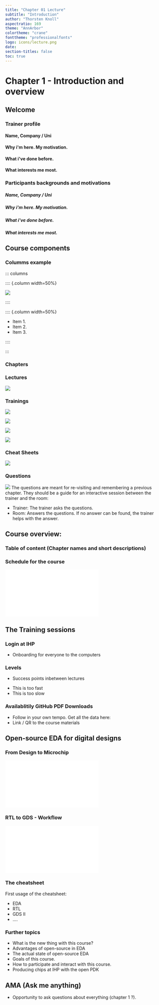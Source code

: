 ```yaml
---
title: "Chapter 01 Lecture"
subtitle: "Introduction"
author: "Thorsten Knoll"
aspectratio: 169
theme: "AnnArbor"
colortheme: "crane"
fonttheme: "professionalfonts"
logo: icons/lecture.png
date:
section-titles: false
toc: true
---
```


# Chapter 1 - Introduction and overview

## Welcome

### Trainer profile

#### Name, Company / Uni

#### Why i'm here. My motivation.

#### What i've done before.

#### What interests me most.

### Participants backgrounds and motivations

##### Name, Company / Uni

##### Why i'm here. My motivation.

##### What i've done before.

##### What interests me most.

## Course components

### Columms example
::: columns

:::: {.column width=50%}

![](pics_lecture/lecture.png)

::::

:::: {.column width=50%}

- Item 1.
- Item 2.
- Item 3.

::::

:::

### Chapters

### Lectures
![](pics_lecture/lecture.png)

### Trainings
![](pics_lecture/training.png)

![](pics_lecture/common.png)

![](pics_lecture/advanced.png)

![](pics_lecture/bonus.png)

### Cheat Sheets
![](pics_lecture/cheatsheet.png)

### Questions
![](pics_lecture/questions.png)
The questions are meant for re-visiting and remembering a previous chapter. 
They should be a guide for an interactive session between the trainer and the room:
* Trainer: The trainer asks the questions.
* Room: Answers the questions. If no answer can be found, the trainer helps with the answer.  

## Course overview:

### Table of content (Chapter names and short descriptions)

### Schedule for the course
![](pics_lecture/course_week.pdf)

## The Training sessions

### Login at IHP
- Onboarding for everyone to the computers

### Levels
* Success points inbetween lectures
- This is too fast
- This is too slow

### Availablitily GitHub PDF Downloads
- Follow in your own tempo. Get all the data here:
- Link / QR to the course materials

## Open-source EDA for digital designs

### From Design to Microchip
![](pics_lecture/rtl_to_gds.pdf)

### RTL to GDS - Workflow
![](pics_lecture/rtl_to_gds_1.pdf)

### The cheatsheet
First usage of the cheatsheet:

- EDA
- RTL
- GDS II
- ....

### Further topics
* What is the new thing with this course?
* Advantages of open-source in EDA
* The actual state of open-source EDA
* Goals of this course.
* How to participate and interact with this course.
* Producing chips at IHP with the open PDK 

## AMA (Ask me anything)
* Opportunity to ask questions about everything (chapter 1 ?).